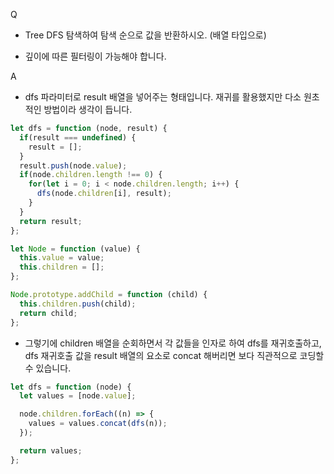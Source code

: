 Q
 - Tree DFS 탐색하여 탐색 순으로 값을 반환하시오. (배열 타입으로)

 - 깊이에 따른 필터링이 가능해야 합니다.



A
 - dfs 파라미터로 result 배열을 넣어주는 형태입니다. 재귀를 활용했지만 다소 원초적인 방법이라 생각이 듭니다.
```js
let dfs = function (node, result) {
  if(result === undefined) {
    result = [];
  }
  result.push(node.value);
  if(node.children.length !== 0) {
    for(let i = 0; i < node.children.length; i++) {
      dfs(node.children[i], result);
    }
  }
  return result;
};

let Node = function (value) {
  this.value = value;
  this.children = [];
};

Node.prototype.addChild = function (child) {
  this.children.push(child);
  return child;
};
```

 - 그렇기에 children 배열을 순회하면서 각 값들을 인자로 하여 dfs를 재귀호출하고, dfs 재귀호출 값을 result 배열의 요소로 concat 해버리면 보다 직관적으로 코딩할 수 있습니다.
```js
let dfs = function (node) {
  let values = [node.value];

  node.children.forEach((n) => {
    values = values.concat(dfs(n));
  });

  return values;
};
```
